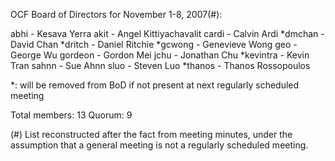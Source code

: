 OCF Board of Directors for November 1-8, 2007(#):

abhi - Kesava Yerra
akit - Angel Kittiyachavalit
cardi - Calvin Ardi
*dmchan - David Chan
*dritch - Daniel Ritchie
*gcwong - Genevieve Wong
geo - George Wu
gordeon - Gordon Mei
jchu - Jonathan Chu
*kevintra - Kevin Tran
sahnn - Sue Ahnn
sluo - Steven Luo
*thanos - Thanos Rossopoulos

*: will be removed from BoD if not present at next regularly scheduled meeting

Total members: 13
Quorum: 9

(#) List reconstructed after the fact from meeting minutes, under the
    assumption that a general meeting is not a regularly scheduled meeting.
